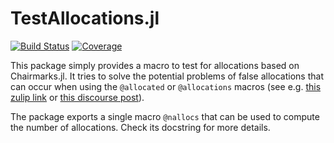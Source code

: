 # TestAllocations.jl
[![Build Status](https://github.com/JuliaSatcomFramework/TestAllocations.jl/actions/workflows/CI.yml/badge.svg?branch=main)](https://github.com/JuliaSatcomFramework/TestAllocations.jl/actions/workflows/CI.yml?query=branch%3Amain)
[![Coverage](https://codecov.io/gh/JuliaSatcomFramework/TestAllocations.jl/branch/main/graph/badge.svg)](https://codecov.io/gh/JuliaSatcomFramework/TestAllocations.jl)

This package simply provides a macro to test for allocations based on Chairmarks.jl. It tries to solve the potential problems of false allocations that can occur when using the `@allocated` or `@allocations` macros (see e.g. [this zulip link](https://julialang.zulipchat.com/#narrow/stream/225542-helpdesk/topic/.E2.9C.94.20Testing.20allocations/near/290507860) or [this discourse post](https://discourse.julialang.org/t/is-it-possible-to-add-reliable-tests-that-functions-do-not-allocate/85320/4)).

The package exports a single macro `@nallocs` that can be used to compute the number of allocations. Check its docstring for more details.
